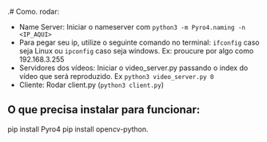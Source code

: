 
.# Como. rodar:

* Name Server: Iniciar o nameserver com ``` python3 -m Pyro4.naming -n <IP_AQUI> ```
* Para pegar seu ip, utilize o seguinte comando no terminal: ``` ifconfig ``` caso seja Linux ou ``` ipconfig ``` caso seja windows.
  Ex: proucure por algo como 192.168.3.255
* Servidores dos vídeos: Iniciar o video_server.py passando o index do vídeo que será reproduzido. Ex ``` python3 video_server.py 0 ```
* Cliente: Rodar client.py (```python3 client.py```)

## O que precisa instalar para funcionar:

pip install Pyro4
pip install opencv-python.
